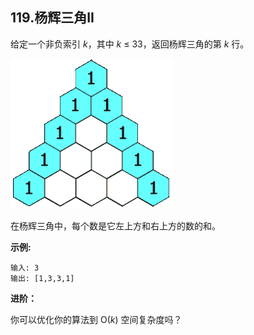 ## 119.杨辉三角II

给定一个非负索引 *k*，其中 *k* ≤ 33，返回杨辉三角的第 *k* 行。

![杨辉三角](PascalTriangleAnimated2.gif)

在杨辉三角中，每个数是它左上方和右上方的数的和。

**示例:**

    输入: 3
    输出: [1,3,3,1]
**进阶：**

你可以优化你的算法到 O(*k*) 空间复杂度吗？
